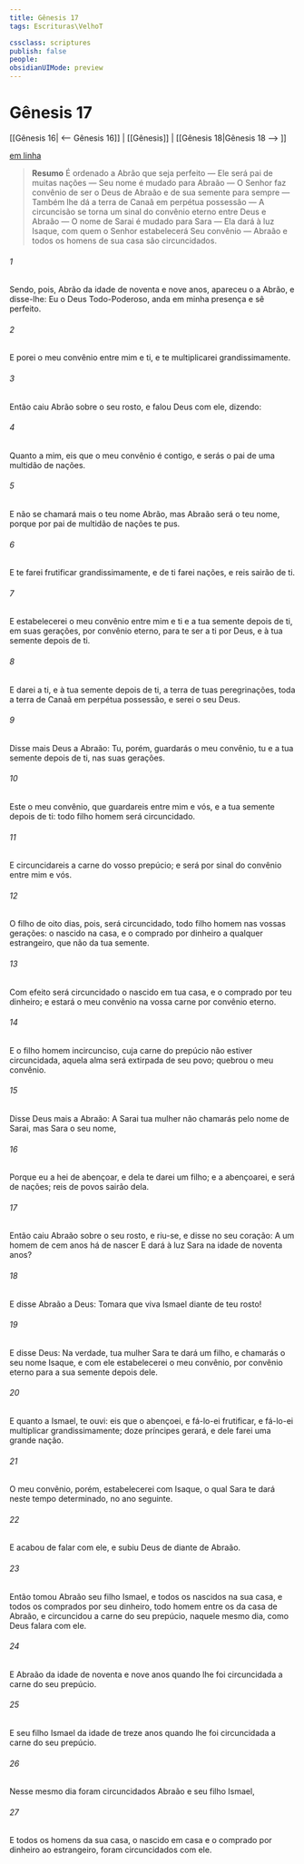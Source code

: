 ```yaml
---
title: Gênesis 17
tags: Escrituras\VelhoT

cssclass: scriptures
publish: false
people:
obsidianUIMode: preview
---
```


# Gênesis 17
[[Gênesis 16| <-- Gênesis 16]] | [[Gênesis]] | [[Gênesis 18|Gênesis 18 --> ]]

[em linha](https://churchofjesuschrist.org/study/scriptures/ot/gen/17?lang=por)

> __Resumo__
É ordenado a Abrão que seja perfeito — Ele será pai de muitas nações — Seu nome é mudado para Abraão — O Senhor faz convênio de ser o Deus de Abraão e de sua semente para sempre — Também lhe dá a terra de Canaã em perpétua possessão — A circuncisão se torna um sinal do convênio eterno entre Deus e Abraão — O nome de Sarai é mudado para Sara — Ela dará à luz Isaque, com quem o Senhor estabelecerá Seu convênio — Abraão e todos os homens de sua casa são circuncidados.

###### 1 
Sendo, pois, Abrão da idade de noventa e nove anos, apareceu o  a Abrão, e disse-lhe: Eu  o Deus Todo-Poderoso, anda em minha presença e sê perfeito.

###### 2 
E porei o meu convênio entre mim e ti, e te multiplicarei grandissimamente.

###### 3 
Então caiu Abrão sobre o seu rosto, e falou Deus com ele, dizendo:

###### 4 
Quanto a mim, eis que o meu convênio é contigo, e serás o pai de uma multidão de nações.

###### 5 
E não se chamará mais o teu nome Abrão, mas Abraão será o teu nome, porque por pai de  multidão de nações te pus.

###### 6 
E te farei frutificar grandissimamente, e de ti farei nações, e reis sairão de ti.

###### 7 
E estabelecerei o meu convênio entre mim e ti e a tua semente depois de ti, em suas gerações, por convênio eterno, para te ser a ti por Deus, e à tua semente depois de ti.

###### 8 
E darei a ti, e à tua semente depois de ti, a terra de tuas peregrinações, toda a terra de Canaã em perpétua possessão, e serei o seu Deus.

###### 9 
Disse mais Deus a Abraão: Tu, porém, guardarás o meu convênio, tu e a tua semente depois de ti, nas suas gerações.

###### 10 
Este  o meu convênio, que guardareis entre mim e vós, e a tua semente depois de ti:  todo filho homem será circuncidado.

###### 11 
E circuncidareis a carne do vosso prepúcio; e  será por sinal do convênio entre mim e vós.

###### 12 
O filho de oito dias, pois, será circuncidado, todo filho homem nas vossas gerações: o nascido na casa, e o comprado por dinheiro a qualquer estrangeiro, que não  da tua semente.

###### 13 
Com efeito será circuncidado o nascido em tua casa, e o comprado por teu dinheiro; e estará o meu convênio na vossa carne por convênio eterno.

###### 14 
E o filho homem incircunciso, cuja carne do prepúcio não estiver circuncidada, aquela alma será extirpada de seu povo; quebrou o meu convênio.

###### 15 
Disse Deus mais a Abraão: A Sarai tua mulher não chamarás  pelo nome de Sarai, mas Sara  o seu nome,

###### 16 
Porque eu a hei de abençoar, e dela te darei um filho; e a abençoarei, e será  de nações; reis de povos sairão dela.

###### 17 
Então caiu Abraão sobre o seu rosto, e riu-se, e disse no seu coração: A um homem de cem anos há de nascer  E dará à luz Sara na idade de noventa anos?

###### 18 
E disse Abraão a Deus: Tomara que viva Ismael diante de teu rosto!

###### 19 
E disse Deus: Na verdade, tua mulher Sara te dará um filho, e chamarás o seu nome Isaque, e com ele estabelecerei o meu convênio, por convênio eterno para a sua semente depois dele.

###### 20 
E quanto a Ismael,  te ouvi: eis que o abençoei, e fá-lo-ei frutificar, e fá-lo-ei multiplicar grandissimamente; doze príncipes gerará, e dele farei uma grande nação.

###### 21 
O meu convênio, porém, estabelecerei com Isaque, o qual Sara te dará neste tempo determinado, no ano seguinte.

###### 22 
E acabou de falar com ele, e subiu Deus de diante de Abraão.

###### 23 
Então tomou Abraão seu filho Ismael, e todos os nascidos na sua casa, e todos os comprados por seu dinheiro, todo homem entre os da casa de Abraão, e circuncidou a carne do seu prepúcio, naquele mesmo dia, como Deus falara com ele.

###### 24 
E  Abraão da idade de noventa e nove anos quando lhe foi circuncidada a carne do seu prepúcio.

###### 25 
E seu filho Ismael  da idade de treze anos quando lhe foi circuncidada a carne do seu prepúcio.

###### 26 
Nesse mesmo dia foram circuncidados Abraão e seu filho Ismael,

###### 27 
E todos os homens da sua casa, o nascido em casa e o comprado por dinheiro ao estrangeiro, foram circuncidados com ele.

